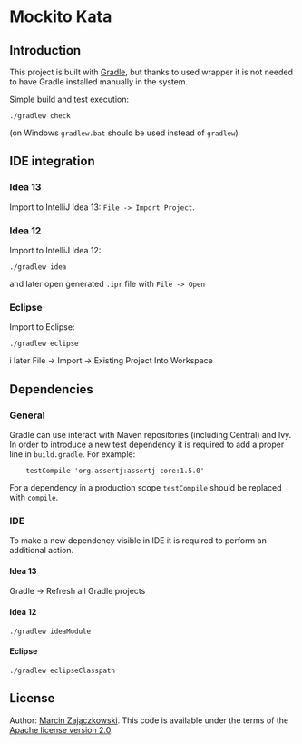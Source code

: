 # Mockito Kata

## Introduction

This project is built with [Gradle](http://www.gradle.org/), but thanks to
used wrapper it is not needed to have Gradle installed manually in the system.

Simple build and test execution:

    ./gradlew check

(on Windows `gradlew.bat` should be used instead of `gradlew`)

## IDE integration

### Idea 13

Import to IntelliJ Idea 13: `File -> Import Project`.

### Idea 12

Import to IntelliJ Idea 12:

    ./gradlew idea

and later open generated `.ipr` file with `File -> Open`

### Eclipse

Import to Eclipse:

    ./gradlew eclipse

i later File -> Import -> Existing Project Into Workspace

## Dependencies

### General

Gradle can use interact with Maven repositories (including Central) and Ivy.
In order to introduce a new test dependency it is required to add a proper line
in `build.gradle`. For example:

        testCompile 'org.assertj:assertj-core:1.5.0'

For a dependency in a production scope ```testCompile``` should be replaced with ```compile```.

### IDE

To make a new dependency visible in IDE it is required to perform an additional action.

#### Idea 13

Gradle -> Refresh all Gradle projects

#### Idea 12

    ./gradlew ideaModule

#### Eclipse

    ./gradlew eclipseClasspath

## License

Author: [Marcin Zajączkowski](http://blog.solidsoft.info/). This code is available
under the terms of the [Apache license version 2.0](https://www.apache.org/licenses/LICENSE-2.0.txt).
